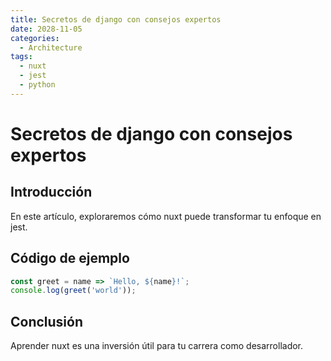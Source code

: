 ```yaml
---
title: Secretos de django con consejos expertos
date: 2028-11-05
categories:
  - Architecture
tags:
  - nuxt
  - jest
  - python
---
```


# Secretos de django con consejos expertos

## Introducción

En este artículo, exploraremos cómo nuxt puede transformar tu enfoque en jest.

## Código de ejemplo

```javascript
const greet = name => `Hello, ${name}!`;
console.log(greet('world'));
```

## Conclusión

Aprender nuxt es una inversión útil para tu carrera como desarrollador.